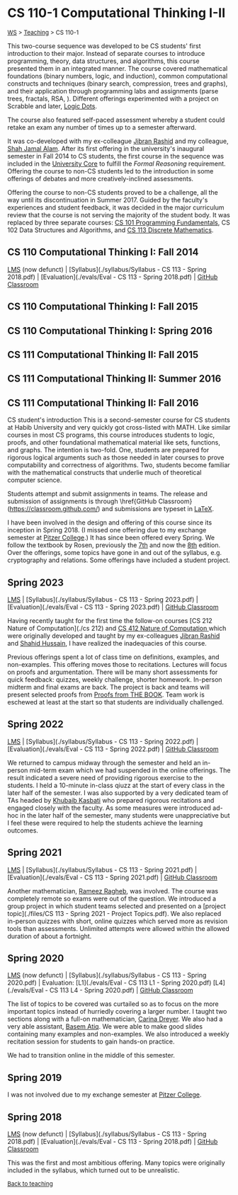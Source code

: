 # CS 110-1 Computational Thinking I-II

<font size = "2">[WS](https://waqarsaleem.github.io/) > [Teaching](./) > CS 110-1</font>

This two-course sequence was developed to be CS students' first introduction to their major. Instead of separate courses to introduce programming, theory, data structures, and algorithms, this course presented them in an integrated manner. The course covered mathematical foundations (binary numbers, logic, and induction), common computational constructs and techniques (binary search, compression, trees and graphs), and their application through programming labs and assignments (parse trees, fractals, RSA, ). Different offerings experimented with a project on Scrabble and later, [Logic Dots](https://www.rainbowresource.com/product/027666/Logic-Dots-Dice...Dots...-Deduction-Game.html).

The course also featured self-paced assessment whereby a student could retake an exam any number of times up to a semester afterward.

It was co-developed with my ex-colleague [Jibran Rashid](https://www.iba.edu.pk/faculty-profile.php?id=jrashid) and my colleague, [Shah Jamal Alam](https://habib.edu.pk/SSE/dr-shah-jamal-alam/). After its first offering in the university's inaugural semester in Fall 2014 to CS students, the first course in the sequence was included in the [University Core](https://habib.edu.pk/academics/habib-core/) to fulfill the _Formal Reasoning_ requirement. Offering the course to non-CS students led to the introduction in some offerings of debates and more creatively-inclined assessments.

Offering the course to non-CS students proved to be a challenge, all the way until its discontinuation in Summer 2017. Guided by the faculty's experiences and student feedback, it was decided in the major curriculum review that the course is not serving the majority of the student body. It was replaced by three separate courses: [CS 101 Programming Fundamentals](./cs101), CS 102 Data Structures and Algorithms, and [CS 113 Discrete Mathematics](./cs113).


## CS 110 Computational Thinking I: Fall 2014

[LMS](https://lms.habib.edu.pk/portal/site/99da1b59-6b84-4954-8a67-8abcade30512/page/17f66821-21d7-48f7-b7fc-bf2424dbbf26) (now defunct) | [Syllabus](./syllabus/Syllabus - CS 113 - Spring 2018.pdf) | [Evaluation](./evals/Eval - CS 113 - Spring 2018.pdf) | [GitHub Classroom](https://classroom.github.com/classrooms/34622007-cs-113-discrete-mathematics-spring-2018)


## CS 110 Computational Thinking I: Fall 2015

## CS 110 Computational Thinking I: Spring 2016


## CS 111 Computational Thinking II: Fall 2015

## CS 111 Computational Thinking II: Summer 2016

## CS 111 Computational Thinking II: Fall 2016




CS student's introduction 
This is a second-semester course for CS students at Habib University and very quickly got cross-listed with MATH. Like similar courses in most CS programs, this course introduces students to logic, proofs, and other foundational mathematical material like sets, functions, and graphs. The intention is two-fold. One, students are prepared for rigorous logical arguments such as those needed in later courses to prove computability and correctness of algorithms. Two, students become familiar with the mathematical constructs that underlie much of theoretical computer science.

Students attempt and submit assignments in teams. The release and submission of assignments is through \href{GitHub Classroom}(https://classroom.github.com/) and submissions are typeset in [LaTeX](https://www.latex-project.org).

I have been involved in the design and offering of this course since its inception in Spring 2018. (I missed one offering due to my exchange semester at [Pitzer College](https://www.pitzer.edu).) It has since been offered every Spring. We follow the textbook by Rosen, previously the [7th](https://catalog.habib.edu.pk/cgi-bin/koha/opac-detail.pl?biblionumber=313964&query_desc=kw%2Cwrdl%3A%20rosen%20discrete_) and now the [8th](https://www.amazon.com/Discrete-Mathematics-Applications-Kenneth-Rosen/dp/125967651X) edition. Over the offerings, some topics have gone in and out of the syllabus, e.g. cryptography and relations. Some offerings have included a student project.

## Spring 2023

[LMS](https://hulms.instructure.com/courses/XXX) | [Syllabus](./syllabus/Syllabus - CS 113 - Spring 2023.pdf) | [Evaluation](./evals/Eval - CS 113 - Spring 2023.pdf) | [GitHub Classroom](https://classroom.github.com/classrooms/121288367-cs-math-113-discrete-mathematics-spring-2023)

Having recently taught for the first time the follow-on courses [CS 212 Nature of Computation](./cs 212) and [CS 412 Nature of Computation ](./cs412) which were originally developed and taught by my ex-colleagues [Jibran Rashid](https://www.iba.edu.pk/faculty-profile.php?id=jrashid) and [Shahid Hussain](https://www.iba.edu.pk/faculty-profile.php?ftype=&id=shahidhussain), I have realized the inadequacies of this course.

Previous offerings spent a lot of class time on definitions, examples, and non-examples. This offering moves those to recitations. Lectures will focus on proofs and argumentation. There will be many short assessments for quick feedback: quizzes, weekly challenge, shorter homework. In-person midterm and final exams are back. The project is back and teams will present selected proofs from [Proofs from THE BOOK](https://link.springer.com/book/10.1007/978-3-662-57265-8). Team work is eschewed at least at the start so that students are individually challenged.

## Spring 2022

[LMS](https://hulms.instructure.com/courses/1898) | [Syllabus](./syllabus/Syllabus - CS 113 - Spring 2022.pdf) | [Evaluation](./evals/Eval - CS 113 - Spring 2022.pdf) | [GitHub Classroom](https://classroom.github.com/classrooms/97152462-cs-113-discrete-mathematics-spring-2022)

We returned to campus midway through the semester and held an in-person mid-term exam which we had suspended in the online offerings. The result indicated a severe need of providing rigorous exercise to the students. I held a 10-minute in-class qiuzz at the start of every class in the later half of the semester. I was also supported by a very dedicated team of TAs headed by [Khubaib Kasbati](https://www.linkedin.com/in/khubaib-kasbati/?originalSubdomain=pk) who prepared rigorous recitations and engaged closely with the faculty. As some measures were introduced ad-hoc in the later half of the semester, many students were unappreciative but I feel these were required to help the students achieve the learning outcomes.

## Spring 2021

[LMS](https://hulms.instructure.com/courses/1262) | [Syllabus](./syllabus/Syllabus - CS 113 - Spring 2021.pdf) | [Evaluation](./evals/Eval - CS 113 - Spring 2021.pdf) | [GitHub Classroom](https://classroom.github.com/classrooms/77562667-cs-113-discrete-mathematics-spring-2021)

Another mathematician, [Rameez Ragheb](https://habib.edu.pk/SSE/rameez-ragheb/), was involved. The course was completely remote so exams were out of the question. We introduced a group project in which student teams selected and presented on a [project topic](./files/CS 113 - Spring 2021 - Project Topics.pdf). We also replaced in-person quizzes with short, online quizzes which served more as revision tools than assessments. Unlimited attempts were allowed within the allowed duration of about a fortnight. 

## Spring 2020

[LMS](https://lms.habib.edu.pk/portal/site/3bdced2c-d399-4a25-bbb8-05ceef08fa42) (now defunct) | [Syllabus](./syllabus/Syllabus - CS 113 - Spring 2020.pdf) | Evaluation: [L1](./evals/Eval - CS 113 L1 - Spring 2020.pdf) [L4](./evals/Eval - CS 113 L4 - Spring 2020.pdf) | [GitHub Classroom](https://classroom.github.com/classrooms/49143948-cs-113-discrete-mathematics-spring-2020)

The list of topics to be covered was curtailed so as to focus on the more important topics instead of hurriedly covering a larger number. I taught two sections along with a full-on mathematician, [Carina Dreyer](https://www.linkedin.com/in/carina-dreyer-bb5510194/). We also had a very able assistant, [Basem Atiq](https://www.linkedin.com/in/basem-atiq-382b6b106/?originalSubdomain=de). We were able to make good slides containing many examples and non-examples. We also introduced a weekly recitation session for students to gain hands-on practice.

We had to transition online in the middle of this semester. 

## Spring 2019

I was not involved due to my exchange semester at [Pitzer College](https://www.pitzer.edu).

## Spring 2018

[LMS](https://lms.habib.edu.pk/portal/site/99da1b59-6b84-4954-8a67-8abcade30512/page/17f66821-21d7-48f7-b7fc-bf2424dbbf26) (now defunct) | [Syllabus](./syllabus/Syllabus - CS 113 - Spring 2018.pdf) | [Evaluation](./evals/Eval - CS 113 - Spring 2018.pdf) | [GitHub Classroom](https://classroom.github.com/classrooms/34622007-cs-113-discrete-mathematics-spring-2018)

This was the first and most ambitious offering. Many topics were originally included in the syllabus, which turned out to be unrealistic.

<font size = "2">[Back to teaching](./)</font>
